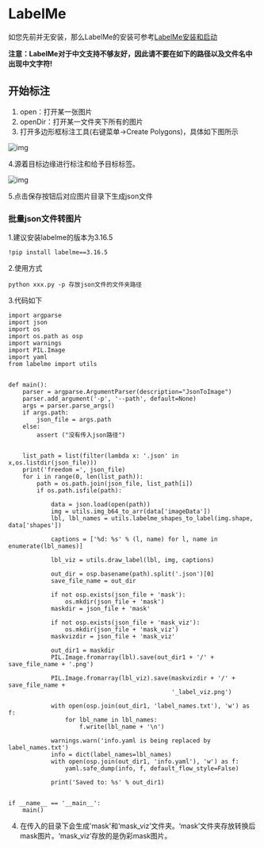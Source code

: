 # LabelMe

如您先前并无安装，那么LabelMe的安装可参考[LabelMe安装和启动](https://paddlex.readthedocs.io/zh_CN/develop/data/annotation/labelme.html)

**注意：LabelMe对于中文支持不够友好，因此请不要在如下的路径以及文件名中出现中文字符!**

## 开始标注

1. open：打开某一张图片
2. openDir：打开某一文件夹下所有的图片
3. 打开多边形框标注工具(右键菜单->Create Polygons)，具体如下图所示

![img](../image/labelme_polygons.jpg)

4.源着目标边缘进行标注和给予目标标签。

![img](../image/LabelMeing.png)

5.点击保存按钮后对应图片目录下生成json文件

### 批量json文件转图片

1.建议安装labelme的版本为3.16.5

`!pip install labelme==3.16.5`

2.使用方式

`python xxx.py -p 存放json文件的文件夹路径 `

3.代码如下

```# -*- coding: UTF-8 -*-
import argparse
import json
import os
import os.path as osp
import warnings
import PIL.Image
import yaml
from labelme import utils


def main():
    parser = argparse.ArgumentParser(description="JsonToImage")
    parser.add_argument('-p', '--path', default=None)
    args = parser.parse_args()
    if args.path:
        json_file = args.path
    else:
        assert ("没有传入json路径")


    list_path = list(filter(lambda x: '.json' in x,os.listdir(json_file)))
    print('freedom =', json_file)
    for i in range(0, len(list_path)):
        path = os.path.join(json_file, list_path[i])
        if os.path.isfile(path):

            data = json.load(open(path))
            img = utils.img_b64_to_arr(data['imageData'])
            lbl, lbl_names = utils.labelme_shapes_to_label(img.shape, data['shapes'])

            captions = ['%d: %s' % (l, name) for l, name in enumerate(lbl_names)]

            lbl_viz = utils.draw_label(lbl, img, captions)

            out_dir = osp.basename(path).split('.json')[0]
            save_file_name = out_dir

            if not osp.exists(json_file + 'mask'):
                os.mkdir(json_file + 'mask')
            maskdir = json_file + 'mask'

            if not osp.exists(json_file + 'mask_viz'):
                os.mkdir(json_file + 'mask_viz')
            maskvizdir = json_file + 'mask_viz'

            out_dir1 = maskdir
            PIL.Image.fromarray(lbl).save(out_dir1 + '/' + save_file_name + '.png')

            PIL.Image.fromarray(lbl_viz).save(maskvizdir + '/' + save_file_name +
                                              '_label_viz.png')

            with open(osp.join(out_dir1, 'label_names.txt'), 'w') as f:
                for lbl_name in lbl_names:
                    f.write(lbl_name + '\n')

            warnings.warn('info.yaml is being replaced by label_names.txt')
            info = dict(label_names=lbl_names)
            with open(osp.join(out_dir1, 'info.yaml'), 'w') as f:
                yaml.safe_dump(info, f, default_flow_style=False)

            print('Saved to: %s' % out_dir1)


if __name__ == '__main__':
    main()
```

4. 在传入的目录下会生成'mask'和‘mask_viz’文件夹。‘mask’文件夹存放转换后mask图片。‘mask_viz’存放的是伪彩mask图片。

